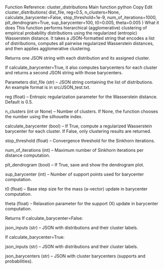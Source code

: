 Function Reference: cluster_distributions
Main function
python
Copy
Edit
cluster_distributions(
    dist_file,
    reg=0.5,
    n_clusters=None,
    calculate_barycenter=False,
    stop_threshold=1e-9,
    num_of_iterations=1000,
    plt_dendrogram=True,
    sup_barycenter=100,
    t0=0.005,
    theta=0.005
)
What it does
This function performs hierarchical (agglomerative) clustering of empirical probability distributions using the regularized (entropic) Wasserstein distance.
It takes a JSON-formatted string that encodes a list of distributions, computes all pairwise regularized Wasserstein distances, and then applies agglomerative clustering.

Returns one JSON string with each distribution and its assigned cluster.

If calculate_barycenter=True, it also computes barycenters for each cluster and returns a second JSON string with those barycenters.

Parameters
dist_file (str) – JSON string containing the list of distributions. An example format is in src/JSON_test.txt.

reg (float) – Entropic regularization parameter for the Wasserstein distance. Default is 0.5.

n_clusters (int or None) – Number of clusters. If None, the function chooses the number using the silhouette index.

calculate_barycenter (bool) – If True, compute a regularized Wasserstein barycenter for each cluster. If False, only clustering results are returned.

stop_threshold (float) – Convergence threshold for the Sinkhorn iterations.

num_of_iterations (int) – Maximum number of Sinkhorn iterations per distance computation.

plt_dendrogram (bool) – If True, save and show the dendrogram plot.

sup_barycenter (int) – Number of support points used for barycenter computation.

t0 (float) – Base step size for the mass (a-vector) update in barycenter computation.

theta (float) – Relaxation parameter for the support (X) update in barycenter computation.

Returns
If calculate_barycenter=False:

json_inputs (str) – JSON with distributions and their cluster labels.

If calculate_barycenter=True:

json_inputs (str) – JSON with distributions and their cluster labels.

json_barycenters (str) – JSON with cluster barycenters (supports and probabilities).
